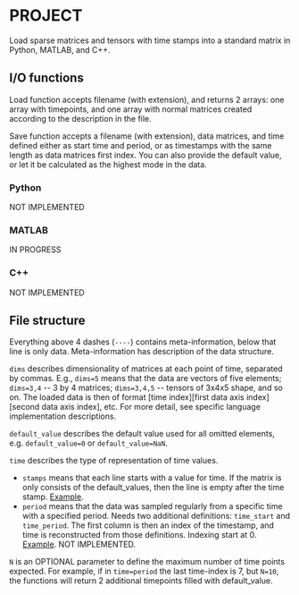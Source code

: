 # PROJECT

Load sparse matrices and tensors with time stamps into a standard matrix in Python, MATLAB, and C++.


## I/O functions

Load function accepts filename (with extension), and returns 2 arrays: one array with timepoints, and one array with normal matrices created according to the description in the file.

Save function accepts a filename (with extension), data matrices, and time defined either as start time and period, or as timestamps with the same length as data matrices first index. You can also provide the default value, or let it be calculated as the highest mode in the data.

### Python

NOT IMPLEMENTED

### MATLAB

IN PROGRESS

### C++

NOT IMPLEMENTED

## File structure

Everything above 4 dashes (`----`) contains meta-information, below that line is only data. Meta-information has description of the data structure.

`dims` describes dimensionality of matrices at each point of time, separated by commas. E.g., `dims=5` means that the data are vectors of five elements; `dims=3,4` -- 3 by 4 matrices; `dims=3,4,5` -- tensors of 3x4x5 shape, and so on. The loaded data is then of format [time index][first data axis index][second data axis index], etc. For more detail, see specific language implementation descriptions.

`default_value` describes the default value used for all omitted elements, e.g. `default_value=0` or `default_value=NaN`.

`time` describes the type of representation of time values. 

* `stamps` means that each line starts with a value for time. If the matrix is only consists of the default_values, then the line is empty after the time stamp. [Example](./example_stamps_file.ssm).
* `period` means that the data was sampled regularly from a specific time with a specified period. Needs two additional definitions: `time_start` and `time_period`. The first column is then an index of the timestamp, and time is reconstructed from those definitions. Indexing start at 0. [Example](./example_period_file.ssm). NOT IMPLEMENTED.

`N` is an OPTIONAL parameter to define the maximum number of time points expected. For example, if in `time=period` the last time-index is 7, but `N=10`, the functions will return 2 additional timepoints filled with default_value.
